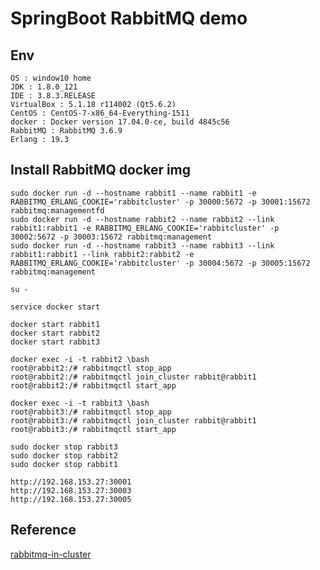 # SpringBoot RabbitMQ demo

## Env

	OS : window10 home
	JDK : 1.8.0_121
	IDE : 3.8.3.RELEASE
	VirtualBox : 5.1.18 r114002 (Qt5.6.2)
	CentOS : CentOS-7-x86_64-Everything-1511
	docker : Docker version 17.04.0-ce, build 4845c56
	RabbitMQ : RabbitMQ 3.6.9
	Erlang : 19.3
	
## Install RabbitMQ docker img

	sudo docker run -d --hostname rabbit1 --name rabbit1 -e RABBITMQ_ERLANG_COOKIE='rabbitcluster' -p 30000:5672 -p 30001:15672 rabbitmq:managementfd
	sudo docker run -d --hostname rabbit2 --name rabbit2 --link rabbit1:rabbit1 -e RABBITMQ_ERLANG_COOKIE='rabbitcluster' -p 30002:5672 -p 30003:15672 rabbitmq:management
	sudo docker run -d --hostname rabbit3 --name rabbit3 --link rabbit1:rabbit1 --link rabbit2:rabbit2 -e RABBITMQ_ERLANG_COOKIE='rabbitcluster' -p 30004:5672 -p 30005:15672 rabbitmq:management

	su -
	
	service docker start
	
	docker start rabbit1
	docker start rabbit2 
	docker start rabbit3
	
	docker exec -i -t rabbit2 \bash
	root@rabbit2:/# rabbitmqctl stop_app
	root@rabbit2:/# rabbitmqctl join_cluster rabbit@rabbit1
	root@rabbit2:/# rabbitmqctl start_app
	
	docker exec -i -t rabbit3 \bash
	root@rabbit3:/# rabbitmqctl stop_app
	root@rabbit3:/# rabbitmqctl join_cluster rabbit@rabbit1
	root@rabbit3:/# rabbitmqctl start_app
	
	sudo docker stop rabbit3
	sudo docker stop rabbit2
	sudo docker stop rabbit1
	
	http://192.168.153.27:30001
	http://192.168.153.27:30003
	http://192.168.153.27:30005
	
## Reference
[rabbitmq-in-cluster]( https://dzone.com/articles/rabbitmq-in-cluster)